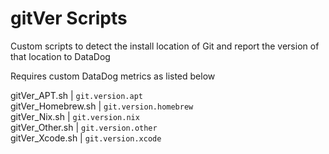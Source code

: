 # gitVer Scripts
Custom scripts to detect the install location of Git and report the version of that location to DataDog

Requires custom DataDog metrics as listed below

gitVer_APT.sh       | `git.version.apt`  
gitVer_Homebrew.sh  | `git.version.homebrew`  
gitVer_Nix.sh       | `git.version.nix`  
gitVer_Other.sh     | `git.version.other`  
gitVer_Xcode.sh     | `git.version.xcode`  
 
